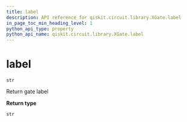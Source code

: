 ```yaml
---
title: label
description: API reference for qiskit.circuit.library.XGate.label
in_page_toc_min_heading_level: 1
python_api_type: property
python_api_name: qiskit.circuit.library.XGate.label
---
```


# label

<span id="qiskit.circuit.library.XGate.label" />

`str`

Return gate label

**Return type**

`str`

